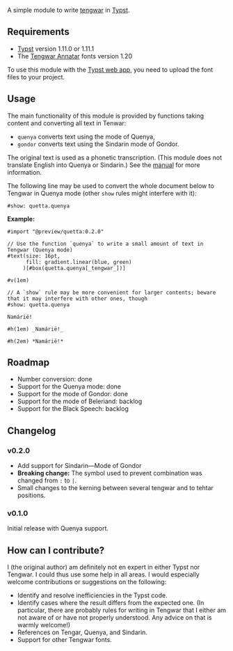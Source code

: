 A simple module to write [tengwar](https://en.wikipedia.org/wiki/Tengwar) in [Typst](https://typst.app/).

## Requirements

- [Typst](https://github.com/typst/typst) version 1.11.0 or 1.11.1
- The [Tengwar Annatar](https://www.fontspace.com/tengwar-annatar-font-f2244) fonts version 1.20

To use this module with the [Typst web app](https://typst.app/), you need to upload the font files to your project.

## Usage

The main functionality of this module is provided by functions taking content and converting all text in Tenwar: 

* `quenya` converts text using the mode of Quenya,
* `gondor` converts text using the Sindarin mode of Gondor.

The original text is used as a phonetic transcription. (This module does not translate English into Quenya or Sindarin.) See the [manual](https://github.com/FlorentCLMichel/quetta/blob/main/manual.pdf) for more information. 

The following line may be used to convert the whole document below to Tengwar in Quenya mode (other `show` rules might interfere with it):
```
#show: quetta.quenya
```

**Example:**

```
#import "@preview/quetta:0.2.0"

// Use the function `quenya` to write a small amount of text in Tengwar (Quenya mode)
#text(size: 16pt, 
      fill: gradient.linear(blue, green)
     )[#box(quetta.quenya[_tengwar_])]

#v(1em)

// A `show` rule may be more convenient for larger contents; beware that it may interfere with other ones, though
#show: quetta.quenya

Namárië!

#h(1em) _Namárië!_

#h(2em) *Namárië!*
```

## Roadmap

* Number conversion: done
* Support for the Quenya mode: done
* Support for the mode of Gondor: done
* Support for the mode of Beleriand: backlog
* Support for the Black Speech: backlog

## Changelog

### v0.2.0

* Add support for Sindarin—Mode of Gondor
* **Breaking change:** The symbol used to prevent combination was changed from `:` to `|`.
* Small changes to the kerning between several tengwar and to tehtar positions.

### v0.1.0

Initial release with Quenya support.

## How can I contribute?

I (the original author) am definitely not en expert in either Typst nor Tengwar. I could thus use some help in all areas. I would especially welcome contributions or suggestions on the following: 

* Identify and resolve inefficiencies in the Typst code.
* Identify cases where the result differs from the expected one. (In particular, there are probably rules for writing in Tengwar that I either am not aware of or have not properly understood. Any advice on that is warmly welcome!)
* References on Tengar, Quenya, and Sindarin.
* Support for other Tengwar fonts. 
